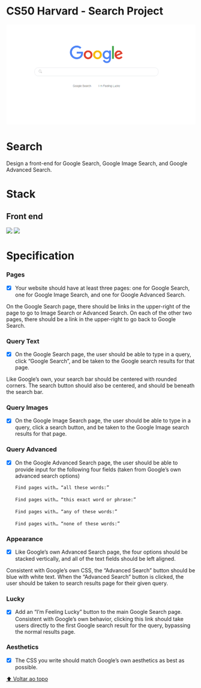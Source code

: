 
# CS50 Harvard - Search Project

<img src="mygoogle.PNG" alt="Demo">

# Search
Design a front-end for Google Search, Google Image Search, and Google Advanced Search.

# Stack

## Front end

<img src="https://img.shields.io/badge/HTML5-E34F26?style=for-the-badge&logo=html5&logoColor=white" /> <img src="https://img.shields.io/badge/CSS-239120?&style=for-the-badge&logo=css3&logoColor=white" />

# Specification
### Pages
- [x]  Your website should have at least three pages: one for Google Search, one for Google Image Search, and one for Google Advanced Search.

On the Google Search page, there should be links in the upper-right of the page to go to Image Search or Advanced Search. On each of the other two pages, there should be a link in the upper-right to go back to Google Search.

### Query Text

- [x] On the Google Search page, the user should be able to type in a query, click “Google Search”, and be taken to the Google search results for that page.

Like Google’s own, your search bar should be centered with rounded corners. The search button should also be centered, and should be beneath the search bar.

### Query Images

- [x] On the Google Image Search page, the user should be able to type in a query, click a search button, and be taken to the Google Image search results for that page.

### Query Advanced

- [x] On the Google Advanced Search page, the user should be able to provide input for the following four fields (taken from Google’s own advanced search options)
      
      Find pages with… “all these words:”
      
      Find pages with… “this exact word or phrase:”
      
      Find pages with… “any of these words:”
      
      Find pages with… “none of these words:”
      
### Appearance

- [x] Like Google’s own Advanced Search page, the four options should be stacked vertically, and all of the text fields should be left aligned.

Consistent with Google’s own CSS, the “Advanced Search” button should be blue with white text. When the “Advanced Search” button is clicked, the user should be taken to search results page for their given query.

### Lucky

- [x] Add an “I’m Feeling Lucky” button to the main Google Search page. Consistent with Google’s own behavior, clicking this link should take users directly to the first Google search result for the query, bypassing the normal results page.

### Aesthetics
- [x] The CSS you write should match Google’s own aesthetics as best as possible.

[⬆ Voltar ao topo](#cs50-project-1)<br>
